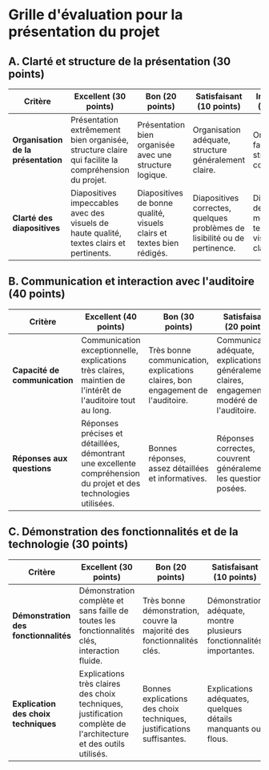 # Grille d'évaluation pour la présentation du projet

## A. Clarté et structure de la présentation (30 points)

| Critère                                  | Excellent (30 points) | Bon (20 points) | Satisfaisant (10 points) | Insuffisant (5 points) | Non réalisé (0 points) |
|------------------------------------------|-----------------------|-----------------|--------------------------|------------------------|------------------------|
| **Organisation de la présentation**      | Présentation extrêmement bien organisée, structure claire qui facilite la compréhension du projet. | Présentation bien organisée avec une structure logique. | Organisation adéquate, structure généralement claire. | Organisation faible, structure confuse. | Présentation désorganisée, aucune structure apparente. |
| **Clarté des diapositives**              | Diapositives impeccables avec des visuels de haute qualité, textes clairs et pertinents. | Diapositives de bonne qualité, visuels clairs et textes bien rédigés. | Diapositives correctes, quelques problèmes de lisibilité ou de pertinence. | Diapositives de qualité médiocre, textes ou visuels peu clairs. | Diapositives inappropriées, illisibles ou sans rapport. |

## B. Communication et interaction avec l'auditoire (40 points)

| Critère                                  | Excellent (40 points) | Bon (30 points) | Satisfaisant (20 points) | Insuffisant (10 points) | Non réalisé (0 points) |
|------------------------------------------|-----------------------|-----------------|--------------------------|------------------------|------------------------|
| **Capacité de communication**            | Communication exceptionnelle, explications très claires, maintien de l'intérêt de l'auditoire tout au long. | Très bonne communication, explications claires, bon engagement de l'auditoire. | Communication adéquate, explications généralement claires, engagement modéré de l'auditoire. | Communication insuffisante, explications confuses, peu d'engagement de l'auditoire. | Communication inadéquate, l'auditoire n'est pas engagé. |
| **Réponses aux questions**               | Réponses précises et détaillées, démontrant une excellente compréhension du projet et des technologies utilisées. | Bonnes réponses, assez détaillées et informatives. | Réponses correctes, couvrent généralement les questions posées. | Réponses insuffisantes, manquent de détails ou de précision. | Incapacité à répondre aux questions, manque de compréhension du projet. |

## C. Démonstration des fonctionnalités et de la technologie (30 points)

| Critère                                  | Excellent (30 points) | Bon (20 points) | Satisfaisant (10 points) | Insuffisant (5 points) | Non réalisé (0 points) |
|------------------------------------------|-----------------------|-----------------|--------------------------|------------------------|------------------------|
| **Démonstration des fonctionnalités**    | Démonstration complète et sans faille de toutes les fonctionnalités clés, interaction fluide. | Très bonne démonstration, couvre la majorité des fonctionnalités clés. | Démonstration adéquate, montre plusieurs fonctionnalités importantes. | Démonstration insuffisante, omissions significatives de fonctionnalités clés. | Pas de démonstration ou échec complet à montrer les fonctionnalités. |
| **Explication des choix techniques**     | Explications très claires des choix techniques, justification complète de l'architecture et des outils utilisés. | Bonnes explications des choix techniques, justifications suffisantes. | Explications adéquates, quelques détails manquants ou flous. | Explications insuffisantes ou confuses des choix techniques. | Aucune explication ou justification des choix techniques. |